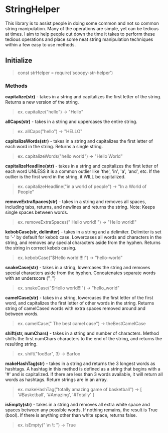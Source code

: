 # StringHelper

This library is to assist people in doing some common and not so common string manipulation. Many of the operations are simple, yet can be tedious at times. I aim to help people cut down the time it takes to perform these tedious operations and place some neat string manipulation techniques within a few easy to use methods.

## Initialize
> const strHelper = require('scoopy-str-helper')

### Methods

**capitalize(str)** - takes in a string and capitalizes the first letter of the string. Returns a new version of the string.

> ex. capitalize("hello") -> "Hello"

**allCaps(str)** - takes in a string and uppercases the entire string.

> ex. allCaps("hello") -> "HELLO"

**capitalizeWords(str)** - takes in a string and capitalizes the first letter of each word in the string. Returns a single string.

> ex. capitalizeWords("hello world") -> "Hello World"

**capitalizeHeadline(str)** - takes in a string and capitalizes the first letter of each word UNLESS it is a common outlier like 'the', 'in', 'a', 'and', etc. If the outlier is the first word in the string, it WILL be capitalized.

> ex. capitalizeHeadline("in a world of people") -> "In a World of People"

**removeExtraSpaces(str)** - takes in a string and removes all spaces, including tabs, returns, and newlines and returns the string. Note: Keeps single spaces between words.

> ex. removeExtraSpaces(" Hello world! ") -> "Hello world!"

**kebobCase(str, delimiter)** - takes in a string and a delimiter. Delimiter is set to '-' by default for kebob case. Lowercases all words and characters in the string, and removes any special characters aside from the hyphen. Returns the string in correct kebob casing.

> ex. kebobCase("$Hello world!!!!!") -> "hello-world"

**snakeCase(str)** - takes in a string, lowercases the string and removes special characters aside from the hyphen. Concatenates separate words with an underscore ("\_")

> ex. snakeCase("$Hello world!!!") -> "hello_world"

**camelCase(str)** - takes in a string, lowercases the first letter of the first word, and capitalizes the first letter of other words in the string. Returns string of camelCased words with extra spaces removed around and between words.

> ex. camelCase(" The best camel case") -> theBestCamelCase

**shift(str, numChars)** - takes in a string and number of characters. Method shifts the first numChars characters to the end of the string, and returns the resulting string.

> ex. shift("fooBar", 3) -> Barfoo

**makeHashTag(str)** - takes in a string and returns the 3 longest words as hashtags. A hashtag in this method is defined as a string that begins with a '#' and is capitalized. If there are less than 3 words available, it will return all words as hashtags. Return strings are in an array.

> ex. makeHashTag("totally amazing game of basketball") -> [ '#Basketball', '#Amazing', '#Totally' ]

**isEmpty(str)** - takes in a string and removes all extra white space and spaces between any possible words. If nothing remains, the result is True (bool). If there is anything other than white space, returns false.

> ex. isEmpty(" \n \t ") -> True
